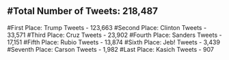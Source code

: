 #Total Number of Tweets: 218,487 
---
#First Place: Trump Tweets - 123,663
#Second Place: Clinton Tweets - 33,571
#Third Place: Cruz Tweets - 23,902
#Fourth Place: Sanders Tweets - 17,151
#Fifth Place: Rubio Tweets - 13,874
#Sixth Place: Jeb! Tweets - 3,439
#Seventh Place: Carson Tweets - 1,982
#Last Place: Kasich Tweets - 907
